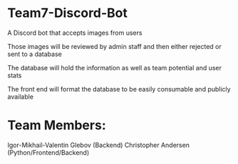 # Team7-Discord-Bot

  A Discord bot that accepts images from users

  Those images will be reviewed by admin staff and then either rejected or sent to a database

  The database will hold the information as well as team potential and user stats

  The front end will format the database to be easily consumable and publicly available



# Team Members:
Igor-Mikhail-Valentin Glebov (Backend)
Christopher Andersen (Python/Frontend/Backend)
